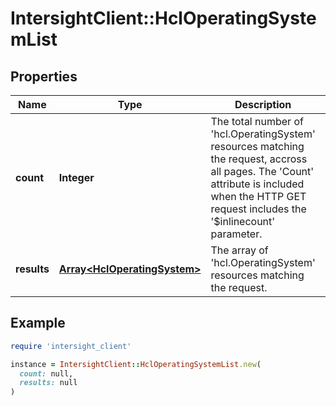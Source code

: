 # IntersightClient::HclOperatingSystemList

## Properties

| Name | Type | Description | Notes |
| ---- | ---- | ----------- | ----- |
| **count** | **Integer** | The total number of &#39;hcl.OperatingSystem&#39; resources matching the request, accross all pages. The &#39;Count&#39; attribute is included when the HTTP GET request includes the &#39;$inlinecount&#39; parameter. | [optional] |
| **results** | [**Array&lt;HclOperatingSystem&gt;**](HclOperatingSystem.md) | The array of &#39;hcl.OperatingSystem&#39; resources matching the request. | [optional] |

## Example

```ruby
require 'intersight_client'

instance = IntersightClient::HclOperatingSystemList.new(
  count: null,
  results: null
)
```


